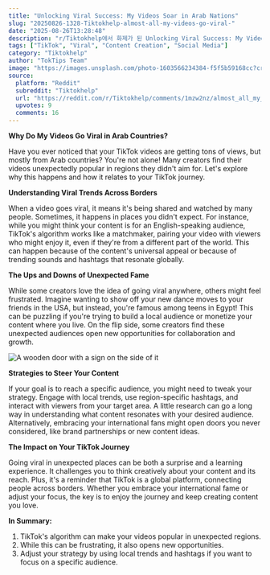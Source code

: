 ```yaml
---
title: "Unlocking Viral Success: My Videos Soar in Arab Nations"
slug: "20250826-1328-Tiktokhelp-almost-all-my-videos-go-viral-"
date: "2025-08-26T13:28:48"
description: "r/Tiktokhelp에서 화제가 된 Unlocking Viral Success: My Videos Soar in Arab Nations에 대한 깊이 있는 분석과 인사이트"
tags: ["TikTok", "Viral", "Content Creation", "Social Media"]
category: "Tiktokhelp"
author: "TokTips Team"
image: "https://images.unsplash.com/photo-1603566234384-f5f5b59168cc?crop=entropy&cs=tinysrgb&fit=max&fm=jpg&ixid=M3w3OTU0NDF8MHwxfHNlYXJjaHwzNnx8dmlkZW98ZW58MXwwfHx8MTc1NjIxNDkxOHww&ixlib=rb-4.1.0&q=80&w=1080"
source:
  platform: "Reddit"
  subreddit: "Tiktokhelp"
  url: "https://reddit.com/r/Tiktokhelp/comments/1mzw2nz/almost_all_my_videos_go_viral_in_arab_countries/"
  upvotes: 9
  comments: 16
---
```


**Why Do My Videos Go Viral in Arab Countries?**

Have you ever noticed that your TikTok videos are getting tons of views, but mostly from Arab countries? You're not alone! Many creators find their videos unexpectedly popular in regions they didn't aim for. Let's explore why this happens and how it relates to your TikTok journey.

**Understanding Viral Trends Across Borders**

When a video goes viral, it means it's being shared and watched by many people. Sometimes, it happens in places you didn't expect. For instance, while you might think your content is for an English-speaking audience, TikTok's algorithm works like a matchmaker, pairing your video with viewers who might enjoy it, even if they're from a different part of the world. This can happen because of the content's universal appeal or because of trending sounds and hashtags that resonate globally.

**The Ups and Downs of Unexpected Fame**

While some creators love the idea of going viral anywhere, others might feel frustrated. Imagine wanting to show off your new dance moves to your friends in the USA, but instead, you're famous among teens in Egypt! This can be puzzling if you're trying to build a local audience or monetize your content where you live. On the flip side, some creators find these unexpected audiences open new opportunities for collaboration and growth.

![A wooden door with a sign on the side of it](https://images.unsplash.com/photo-1722327413784-af25f099ff0b?crop=entropy&cs=tinysrgb&fit=max&fm=jpg&ixid=M3w3OTU0NDF8MHwxfHNlYXJjaHw0M3x8dmlyYWx8ZW58MXwwfHx8MTc1NjIxNDkxOXww&ixlib=rb-4.1.0&q=80&w=1080)

**Strategies to Steer Your Content**

If your goal is to reach a specific audience, you might need to tweak your strategy. Engage with local trends, use region-specific hashtags, and interact with viewers from your target area. A little research can go a long way in understanding what content resonates with your desired audience. Alternatively, embracing your international fans might open doors you never considered, like brand partnerships or new content ideas.

**The Impact on Your TikTok Journey**

Going viral in unexpected places can be both a surprise and a learning experience. It challenges you to think creatively about your content and its reach. Plus, it's a reminder that TikTok is a global platform, connecting people across borders. Whether you embrace your international fame or adjust your focus, the key is to enjoy the journey and keep creating content you love.

**In Summary:**

1. TikTok's algorithm can make your videos popular in unexpected regions.
2. While this can be frustrating, it also opens new opportunities.
3. Adjust your strategy by using local trends and hashtags if you want to focus on a specific audience.